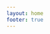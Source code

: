 ```yaml
---
layout: home
footer: true
---
```



<!-- 搜索框 start -->
<div class="searchBox">
  <el-input v-model="searchValue" size="large" placeholder="Please input" class="input-with-select" @keyup.enter="search">
    <template #prepend>
      <el-select v-model="searcher" size="large" placeholder="Select" style="width: 90px">
        <template v-for="(item, index) in searcherList" :key="index">
          <el-option :label="item.name" :value="item.url"/>
        </template>
      </el-select>
    </template>
    <template #append>
      <el-button type="primary" @click="search">搜索</el-button>
    </template>
  </el-input>
</div>

<div class="nav">
  <template v-for="item in navList" :key="item.category">
    <div class="category-title">
       &bullet; {{ item.title }}
      <span><span class="decorate">-</span>{{ item.description }}</span>
      <div class="category-list">
        <template v-for="child in item.children" :key="child.title">
          <el-tooltip
            v-if="child.description"
            class="box-item"
            effect="dark"
            :content="child.description"
            placement="bottom-end"
          >
            <a :href="child.link" target="_blank">{{ child.title }}</a> 
          </el-tooltip>
          <a v-else :href="child.link" target="_blank">{{ child.title }}</a> 
          </template>
        </div>
    </div>
  </template>
</div>

<script setup>
import { ref } from 'vue'
import navListData from './public/navList.json'

const searcherList = ref([
    {
        name: "Bing",
        key: "Bing",
        url: "https://cn.bing.com/search?q=",
        img: "@/assets/images/baidu.png"
    },
    {
        name: "百度",
        key: "baidu",
        url: "https://www.baidu.com/s?wd=",
        img: "@/assets/images/baidu.png"
    },
    {
        name: "谷歌",
        key: "google",
        url: "https://www.google.com/search?q=",
        img: "@/assets/images/google.png"
    },
    {
        name: "掘金",
        key: "juejin",
        url: "https://juejin.cn/search?query=",
        img: "@/assets/images/juejin.png"
    },
    {
        name: "知乎",
        key: "zhihu",
        url: "https://www.zhihu.com/search?type=content&q=",
        img: "@/assets/images/zhihu.png"
    },
    {
        name: "360",
        key: "360so",
        url: "https://www.so.com/s?q=",
        img: "@/assets/images/360so.png"
    },
    {
        name: "搜狗",
        key: "google",
        url: "https://www.sogou.com/web?query=",
        img: "@/assets/images/sogou.png"
    }
]);
const searcher = ref(searcherList.value[0].url);
const searchValue = ref("");

// 搜索按钮
function search () {
    window.open(`${searcher.value}${searchValue.value}`);
}

let navList = ref(navListData)
</script>

<style>
  .searchBox {
    display: flex;
    width: 60%;
    margin: 2em auto;
    position: relative;
  }
  .nav{
    margin: 2em 0;
  }
  .nav .category-title{
      box-sizing: border-box;
      font-size: 1em;
      line-height: 1.25em;
      color: var(--c-text-lighter);
      font-weight: bold;
      width: 100%;
      margin: 2em 0;
  }
  .decorate {
      font-size:1em;
      padding: 0 0.3em;
    }
   .nav .category-list{
    display: flex;
    flex-wrap: wrap;
    margin-top: 1em;
  }
  .category-list  a{
    width: calc(100% / 7 - 0.6em);
    margin: 0.3em;
    overflow: hidden;
    display: block;
    white-space: nowrap;
    background: rgba(230, 247, 255, 0.96);
    color: rgba(49, 70, 89, 1);
    font-size: 0.8em;
    text-align: left;
    padding: 0 0.5em;
    line-height: 2.5em;
    transition: all 0.2s;
    border-radius: 0.3em;
    text-decoration: none;
  }
  .category-list  a:hover {
    background: #1890ff 100%;
    font-weight: bold;
    color: #fff;
  } 
  #main-title ,.description{
    display: none;
  }
</style>